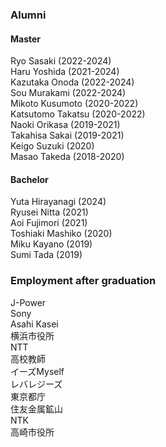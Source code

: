### **Alumni**
#### Master
Ryo Sasaki (2022-2024)\
Haru Yoshida (2021-2024)\
Kazutaka Onoda (2022-2024)\
Sou Murakami (2022-2024)\
Mikoto Kusumoto (2020-2022)\
Katsutomo Takatsu (2020-2022)\
Naoki Orikasa (2019-2021)\
Takahisa Sakai (2019-2021)\
Keigo Suzuki (2020)\
Masao Takeda (2018-2020)

#### Bachelor
Yuta Hirayanagi (2024)\
Ryusei Nitta (2021)\
Aoi Fujimori (2021)\
Toshiaki Mashiko (2020)\
Miku Kayano (2019)\
Sumi Tada (2019)

### **Employment after graduation**
J-Power\
Sony\
Asahi Kasei\
横浜市役所\
NTT\
高校教師\
イーズMyself\
レバレジーズ\
東京都庁\
住友金属鉱山\
NTK\
高崎市役所
